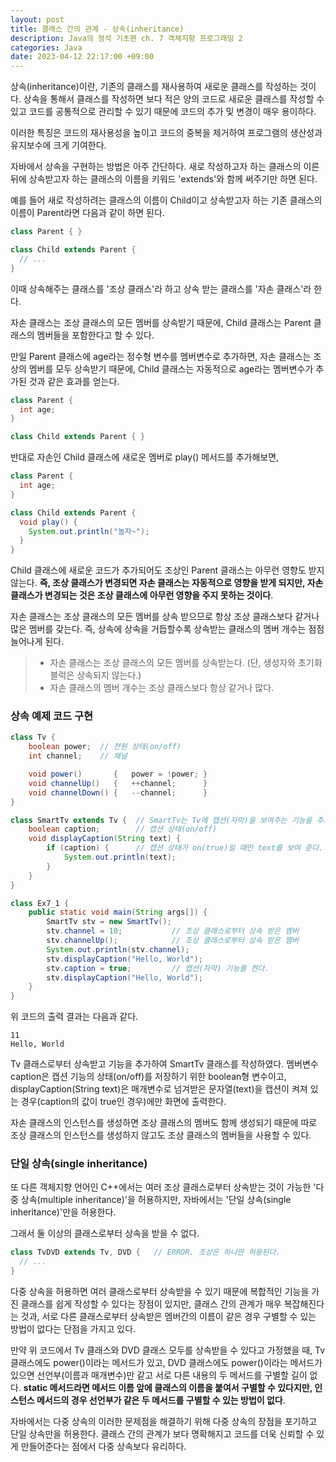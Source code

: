 ```yaml
---
layout: post
title: 클래스 간의 관계 - 상속(inheritance)
description: Java의 정석 기초편 ch. 7 객체지향 프로그래밍 2
categories: Java
date: 2023-04-12 22:17:00 +09:00
---
```

상속(inheritance)이란, 기존의 클래스를 재사용하여 새로운 클래스를 작성하는 것이다. 상속을 통해서 클래스를 작성하면 보다 적은 양의 코드로 새로운 클래스를 작성할 수 있고 코드를 공통적으로 관리할 수 있기 때문에 코드의 추가 및 변경이 매우 용이하다.

이러한 특징은 코드의 재사용성을 높이고 코드의 중복을 제거하여 프로그램의 생산성과 유지보수에 크게 기여한다.

자바에서 상속을 구현하는 방법은 아주 간단하다. 새로 작성하고자 하는 클래스의 이른 뒤에 상속받고자 하는 클래스의 이름을 키워드 'extends'와 함께 써주기만 하면 된다.

예를 들어 새로 작성하려는 클래스의 이름이 Child이고 상속받고자 하는 기존 클래스의 이름이 Parent라면 다음과 같이 하면 된다.

```java
class Parent { }

class Child extends Parent {
  // ...
}
```

이때 상속해주는 클래스를 '조상 클래스'라 하고 상속 받는 클래스를 '자손 클래스'라 한다.

자손 클래스는 조상 클래스의 모든 멤버를 상속받기 때문에, Child 클래스는 Parent 클래스의 멤버들을 포함한다고 할 수 있다.

만일 Parent 클래스에 age라는 정수형 변수를 멤버변수로 추가하면, 자손 클래스는 조상의 멤버를 모두 상속받기 때문에, Child 클래스는 자동적으로 age라는 멤버변수가 추가된 것과 같은 효과를 얻는다.

```java
class Parent {
  int age;
}

class Child extends Parent { }
```

반대로 자손인 Child 클래스에 새로운 멤버로 play() 메서드를 추가해보면,

```java
class Parent {
  int age;
}

class Child extends Parent {
  void play() {
    System.out.println("놀자~");
  }
}
```

Child 클래스에 새로운 코드가 추가되어도 조상인 Parent 클래스는 아무런 영향도 받지 않는다. **즉, 조상 클래스가 변경되면 자손 클래스는 자동적으로 영향을 받게 되지만, 자손 클래스가 변경되는 것은 조상 클래스에 아무런 영향을 주지 못하는 것이다**.

자손 클래스는 조상 클래스의 모든 멤버를 상속 받으므로 항상 조상 클래스보다 같거나 많은 멤버를 갖는다. 즉, 상속에 상속을 거듭할수록 상속받는 클래스의 멤버 개수는 점점 늘어나게 된다.

> - 자손 클래스는 조상 클래스의 모든 멤버를 상속받는다. (단, 생성자와 초기화 블럭은 상속되지 않는다.)
> - 자손 클래스의 멤버 개수는 조상 클래스보다 항상 같거나 많다.


### 상속 예제 코드 구현

```java
class Tv {
	boolean power;	// 전원 상태(on/off)
	int channel;	// 채널 

	void power()       {   power = !power; }
	void channelUp()   {   ++channel;      }
	void channelDown() {   --channel;      }
}

class SmartTv extends Tv {  // SmartTv는 Tv에 캡션(자막)을 보여주는 기능을 추가 
	boolean caption;		// 캡션 상태(on/off)
	void displayCaption(String text) {
		if (caption) {		// 캡션 상태가 on(true)일 때만 text를 보여 준다. 
			System.out.println(text);
		}
	}
}

class Ex7_1 {
	public static void main(String args[]) {
		SmartTv stv = new SmartTv();
		stv.channel = 10;			// 조상 클래스로부터 상속 받은 멤버 
		stv.channelUp();			// 조상 클래스로부터 상속 받은 멤버 
		System.out.println(stv.channel);
		stv.displayCaption("Hello, World");
		stv.caption = true;			// 캡션(자막) 기능를 켠다. 	       
		stv.displayCaption("Hello, World");
	}
}
```

위 코드의 출력 결과는 다음과 같다.

```
11
Hello, World
```

Tv 클래스로부터 상속받고 기능을 추가하여 SmartTv 클래스를 작성하였다. 멤버변수 caption은 캡션 기능의 상태(on/off)를 저장하기 위한 boolean형 변수이고, displayCaption(String text)은 매개변수로 넘겨받은 문자열(text)을 캡션이 켜져 있는 경우(caption의 값이 true인 경우)에만 화면에 출력한다.

자손 클래스의 인스턴스를 생성하면 조상 클래스의 멤버도 함께 생성되기 때문에 따로 조상 클래스의 인스턴스를 생성하지 않고도 조상 클래스의 멤버들을 사용할 수 있다.


### 단일 상속(single inheritance)

또 다른 객체지향 언어인 C++에서는 여러 조상 클래스로부터 상속받는 것이 가능한 '다중 상속(multiple inheritance)'을 허용하지만, 자바에서는 '단일 상속(single inheritance)'만을 허용한다.

그래서 둘 이상의 클래스로부터 상속을 받을 수 없다.

```java
class TvDVD extends Tv, DVD {   // ERROR. 조상은 하나만 허용된다.
  // ...
}
```

다중 상속을 허용하면 여러 클래스로부터 상속받을 수 있기 때문에 복합적인 기능을 가진 클래스를 쉽게 작성할 수 있다는 장점이 있지만, 클래스 간의 관계가 매우 복잡해진다는 것과, 서로 다른 클래스로부터 상속받은 멤버간의 이름이 같은 경우 구별할 수 있는 방법이 없다는 단점을 가지고 있다. 

만약 위 코드에서 Tv 클래스와 DVD 클래스 모두를 상속받을 수 있다고 가정했을 때, Tv 클래스에도 power()이라는 메서드가 있고, DVD 클래스에도 power()이라는 메서드가 있으면 선언부(이름과 매개변수)만 같고 서로 다른 내용의 두 메서드를 구별할 길이 없다. **static 메서드라면 메서드 이름 앞에 클래스의 이름을 붙여서 구별할 수 있다지만, 인스턴스 메서드의 경우 선언부가 같은 두 메서드를 구별할 수 있는 방법이 없다**. 

자바에서는 다중 상속의 이러한 문제점을 해결하기 위해 다중 상속의 장점을 포기하고 단일 상속만을 허용한다. 클래스 간의 관계가 보다 명확해지고 코드를 더욱 신뢰할 수 있게 만들어준다는 점에서 다중 상속보다 유리하다.
